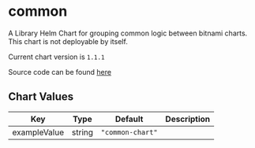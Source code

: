 common
======
A Library Helm Chart for grouping common logic between bitnami charts. This chart is not deployable by itself.

Current chart version is `1.1.1`

Source code can be found [here](https://github.com/bitnami/charts/tree/master/bitnami/common)



## Chart Values

| Key | Type | Default | Description |
|-----|------|---------|-------------|
| exampleValue | string | `"common-chart"` |  |
